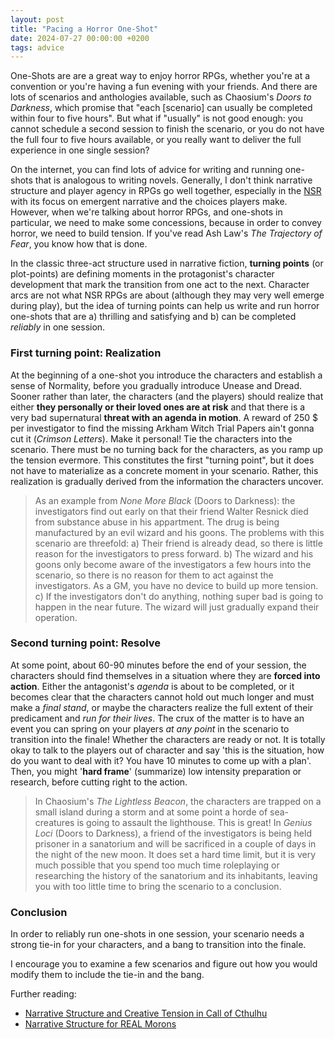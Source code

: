 ```yaml
---
layout: post
title: "Pacing a Horror One-Shot"
date: 2024-07-27 00:00:00 +0200
tags: advice
---
```


One-Shots are are a great way to enjoy horror RPGs, whether you're at a convention or you're having a fun evening with your friends. And there are lots of scenarios and anthologies available, such as Chaosium's *Doors to Darkness*, which promise that "each [scenario] can usually be completed within four to five hours". But what if "usually" is not good enough: you cannot schedule a second session to finish the scenario, or you do not have the full four to five hours available, or you really want to deliver the full experience in one single session?

On the internet, you can find lots of advice for writing and running one-shots that is analogous to writing novels. Generally, I don't think narrative structure and player agency in RPGs go well together, especially in the [NSR](https://newschoolrevolution.com/2020/01/19/what-is-the-nsr-part-1) with its focus on emergent narrative and the choices players make. However, when we're talking about horror RPGs, and one-shots in particular, we need to make some concessions, because in order to convey horror, we need to build tension. If you've read Ash Law's *The Trajectory of Fear*, you know how that is done.

In the classic three-act structure used in narrative fiction, **turning points** (or plot-points) are defining moments in the protagonist's character development that mark the transition from one act to the next. Character arcs are not what NSR RPGs are about (although they may very well emerge during play), but the idea of turning points can help us write and run horror one-shots that are a) thrilling and satisfying and b) can be completed *reliably* in one session.

### First turning point: Realization

At the beginning of a one-shot you introduce the characters and establish a sense of Normality, before you gradually introduce Unease and Dread. Sooner rather than later, the characters (and the players) should realize that either **they personally or their loved ones are at risk** and that there is a very bad supernatural **threat with an agenda in motion**. A reward of 250 $ per investigator to find the missing Arkham Witch Trial Papers ain't gonna cut it (*Crimson Letters*). Make it personal! Tie the characters into the scenario. There must be no turning back for the characters, as you ramp up the tension evermore. This constitutes the first "turning point", but it does not have to materialize as a concrete moment in your scenario. Rather, this realization is gradually derived from the information the characters uncover.

> As an example from *None More Black* (Doors to Darkness): the investigators find out early on that their friend Walter Resnick died from substance abuse in his appartment. The drug is being manufactured by an evil wizard and his goons. The problems with this scenario are threefold: a) Their friend is already dead, so there is little reason for the investigators to press forward. b) The wizard and his goons only become aware of the investigators a few hours into the scenario, so there is no reason for them to act against the investigators. As a GM, you have no device to build up more tension. c) If the investigators don't do anything, nothing super bad is going to happen in the near future. The wizard will just gradually expand their operation.

### Second turning point: Resolve

At some point, about 60-90 minutes before the end of your session, the characters should find themselves in a situation where they are **forced into action**. Either the antagonist's *agenda* is about to be completed, or it becomes clear that the characters cannot hold out much longer and must make a *final stand*, or maybe the characters realize the full extent of their predicament and *run for their lives*. The crux of the matter is to have an event you can spring on your players *at any point* in the scenario to transition into the finale! Whether the characters are ready or not. It is totally okay to talk to the players out of character and say 'this is the situation, how do you want to deal with it? You have 10 minutes to come up with a plan'. Then, you might '**hard frame**' (summarize) low intensity preparation or research, before cutting right to the action.

> In Chaosium's *The Lightless Beacon*, the characters are trapped on a small island during a storm and at some point a horde of sea-creatures is going to assault the lighthouse. This is great! In *Genius Loci* (Doors to Darkness), a friend of the investigators is being held prisoner in a sanatorium and will be sacrificed in a couple of days in the night of  the new moon. It does set a hard time limit, but it is very much possible that you spend too much time roleplaying or researching the history of the sanatorium and its inhabitants, leaving you with too little time to bring the scenario to a conclusion.

### Conclusion

In order to reliably run one-shots in one session, your scenario needs a strong tie-in for your characters, and a bang to transition into the finale.

I encourage you to examine a few scenarios and figure out how you would modify them to include the tie-in and the bang.

Further reading:
- [Narrative Structure and Creative Tension in Call of Cthulhu](http://electronicbookreview.com/essay/narrative-structure-and-creative-tension-in-call-of-cthulhu/)
- [Narrative Structure for REAL Morons](https://theangrygm.com/narrative-structure-for-morons-2/)